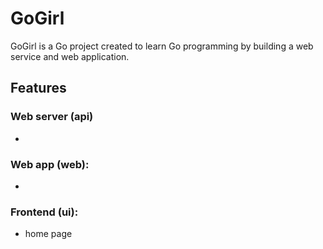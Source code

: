 # GoGirl

GoGirl is a Go project created to learn Go programming by building a web service and web application.


## Features

### Web server (api)
- 


### Web app (web):
- 


### Frontend (ui): 
- home page

